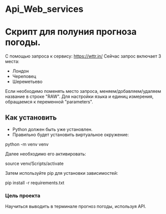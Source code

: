 # Api_Web_services
# Скрипт для полуния прогноза погоды.
С помощью запроса к сервису: https://wttr.in/ 
Сейчас запрос включает 3 места:
* Лондон
* Череповец
* Шереметьево

Если необходимо поменять место запроса, меняем/добавляем/удаляем название в строке "RAW". Для настройки языка и единиц измерения, обращаемся к переменной "parameters".

## Как установить
* Python должен быть уже установлен. 
* Правильно будет установить виртуальное окружение:

python -m venv venv

Далее необходимо его активировать:

source venv/Scripts/activate

Затем используйте pip для установки зависимостей:

pip install -r requirements.txt

### Цель проекта
Научиться выводить в терминале прогноз погоды, используя API.
